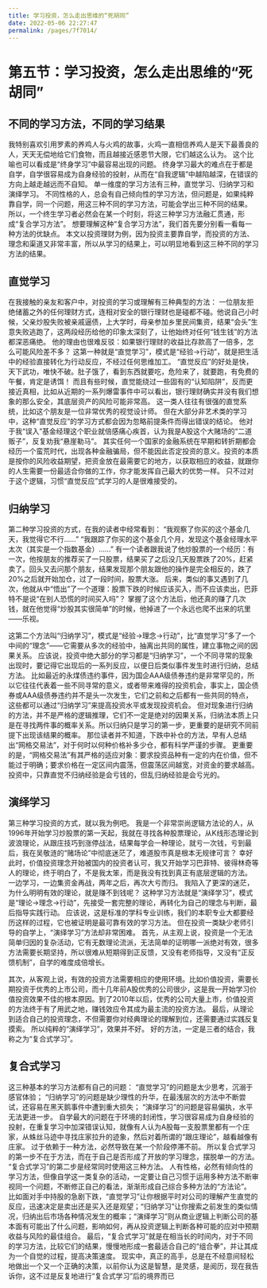 ```yaml
---
title: 学习投资，怎么走出思维的“死胡同”
date: 2022-05-06 22:27:47
permalink: /pages/7f7014/
---
```

#  第五节：学习投资，怎么走出思维的“死胡同”

## 不同的学习方法，不同的学习结果

我特别喜欢引用罗素的养鸡人与火鸡的故事，火鸡一直相信养鸡人是天下最善良的人，天天无偿地给它们食物，而且越接近感恩节大限，它们越这么认为。
这个比喻也可以看成是“终身学习”中最容易出现的问题。
终身学习最大的难点在于都是自学，自学很容易成为自身经验的投射，从而在“自我逻辑”中越陷越深，在错误的方向上越走越远而不自知。
单一维度的学习方法有三种，直觉学习、归纳学习和演绎学习。
不同性格的人，总会有自己倾向性的学习方法，但问题是，如果纯粹靠自学，同一个问题，用这三种不同的学习方法，可能会学出三种不同的结果。
所以，一个终生学习者必然会在某一个时刻，将这三种学习方法融汇贯通，形成“复合学习方法”。
想要理解这种“复合学习方法”，我们首先要分别看一看每一种方法的优缺点。
本文以投资理财为例，因为投资主要靠自学，而投资的方法、理念和渠道又非常丰富，所以从学习的结果上，可以明显地看到这三种不同的学习方法的结果。

## 直觉学习

在我接触的亲友和客户中，对投资的学习或理解有三种典型的方法：
一位朋友拒绝储蓄之外的任何理财方式，连相对安全的银行理财也是碰都不碰。他说自己小时候，父亲炒股失败被亲戚逼债，上大学时，母亲参加乡里民间集资，结果“会头”生意失败逃跑了，这两段经历给他的印象太深刻了，让他始终对任何“钱生钱”的方法都深恶痛绝。
他的理由也很难反驳：如果银行理财的收益比存款高了一倍多，怎么可能风险差不多？
这第一种就是“直觉学习”，模式是“经验→行动”，就是把生活中的经验直接转化为行动反应，不经过任何思维加工。
“直觉反应”的好处是快，天下武功，唯快不破。肚子饿了，看到东西就要吃，危险来了，就要跑，有免费的午餐，肯定是诱饵！
而且有些时候，直觉能绕过一些固有的“认知陷阱”，反而更接近真相，比如从近期的一系列爆雷事件中可以看出，银行理财确实并没有我们想象的那么安全，其底层资产的风险可能非常高。
这一类人往往有很强的直觉系统，比如这个朋友是一位非常优秀的视觉设计师。
但在大部分非艺术类的学习中，这种“直觉反应”的学习方式都会因为忽略前提条件而得出错误的结论。
他对于我“误入”基金经理这个职业就倍感痛心疾首，认为我是A股这个大赌场的“二道贩子”，反复劝我“悬崖勒马”。
其实任何一个国家的金融系统在早期和转折期都会经历一个蛮荒时代，出现各种金融骗局，但不能因此否定投资的意义。投资的本质是按你的风险收益期望，把资金放在最需要它的地方，以获取相应的收益，就跟你的人生需要一份最适合你做的工作，你才能发挥自己最大的优势一样。
只不过对于这个逻辑，习惯“直觉反应”式学习的人是很难接受的。

## 归纳学习

第二种学习投资的方式，在我的读者中经常看到：
“我观察了你买的这个基金几天，我觉得它不行……”
“我跟踪了你买的这个基金几个月，发现这个基金经理水平太次（其实是一个指数基金）……”
有一个读者跟我说了他炒股票的一个经历：有一次，他按朋友的推荐买了一只股票，结果买了之后没几天股票跌了20%，赶紧卖了。回头又去问那个朋友，结果发现那个朋友跟他的操作是完全相反的，跌了20%之后就开始加仓，过了一段时间，股票大涨。
后来，类似的事又遇到了几次，他就从中“悟出”了一个道理：股票下跌的时候应该买入，而不应该卖出，巴菲特不是说“在别人恐慌的时间买入吗”？
掌握了这个方法后，他还真的赚了几次钱，就在他觉得“炒股其实很简单”的时候，他掉进了一个永远也爬不出来的坑里——乐视。


这第二个方法叫“归纳学习”，模式是“经验→理念→行动”，比“直觉学习”多了一个中间的“理念”——它需要从多次的经验中，抽离出共同的属性，建立事物之间的因果关系。
应该说，投资中绝大部分的学习都是“归纳学习”，一个不同寻常的现象出现时，要记得它出现后的一系列反应，以便日后类似事件发生时进行归纳，总结方法。
比如最近的永煤债违约事件，因为国企AAA级债券违约是非常罕见的，所以它往往代表着一些不同寻常的意义，或者带来难得的投资机会，事实上，国企债券或AAA级债券违约并不是头一次发生，它们之前和之后都有一些共同的特点，这些都可以通过“归纳学习”来提高投资水平或发现投资机会。
但对现象进行归纳的方法，并不是严格的逻辑推理，它们不一定是绝对的因果关系，归纳法本质上只是在寻找两件事的概率关系。所以归纳只是学习的第一步，更重要的是研究不同前提下出现该结果的概率。
那位读者并不知道，下跌中补仓的方法，早有人总结出“网格交易法”，对于何时以何种价格补多少仓，都有科学严谨的步骤。
更重要的是，“网格交易法”有其严格的适应对象：要求投资品种有一定的内在价值，但不能过于明确；要求价格在一定区间内震荡，但震荡区间越宽，对资金的要求越高。
投资中，只靠直觉不归纳经验是会亏钱的，但乱归纳经验是会亏光的。

## 演绎学习

第三种学习投资的方式，就以我为例吧。
我是一个非常崇尚逻辑方法论的人，从1996年开始学习炒股票的第一天起，我就在寻找各种股票理论，从K线形态理论到波浪理论，从跟庄技巧到涨停战法，结果每学会一种理论，就亏一次钱，亏到最后，我在吴敬涟的“赌场论”中彻底迷茫了，难道股市真是根本无规律可言？
幸好此时，价值投资理念开始被国内的投资者认可，我又开始学习巴菲特、彼得林奇等人的理论，终于明白了，不是我太笨，而是我没有找到真正有底层逻辑的方法。
一边学习，一边集资金再战，两年之后，再次大亏而归。
我陷入了更深的迷茫，为什么明明有效的理论，就是赚不到钱呢？
这种学习方法就是“演绎学习”，模式是“理论→理念→行动”，先接受一套完整的理论，再转化为自己的理念与判断，最后指导实践行动。
应该说，这是标准的学科专业训练，我们的本职专业大都要经历这样的过程，它也被证明是最可靠有效的学习方法。
但在投资一类缺少老师引导的自学上，“演绎学习”方法却非常困难。
首先，从主观上说，投资是一个无法简单归因的复杂活动，它有无数理论流派，无法简单的证明哪一派绝对有效，很多方法需要长期坚持，所以很难从短期得到正反馈，又没有老师指导，又没有“正反馈机制”，自学的难度成倍增长。


其次，从客观上说，有效的投资方法需要相应的使用环境。比如价值投资，需要长期投资于优秀的上市公司，而十几年前A股优秀的公司很少，这是我一开始学习价值投资效果不佳的根本原因。到了2010年以后，优秀的公司大量上市，价值投资的方法终于有了用武之地，赚钱效应令其成为最主流的投资方法。
最后，从理论到适合自己的投资理念，不但需要你对经典理论的理解到位，还需要通过实践反复摸索。
所以纯粹的“演绎学习”，效果并不好。
好的方法，一定是三者的结合，我称之为“复合式学习”。

## 复合式学习

这三种基本的学习方法都有自己的问题：
“直觉学习”的问题是太少思考，沉溺于感官体验；
“归纳学习”的问题是缺少理性的升华，在最浅层次的方法中不断尝试，还容易在黑天鹅事件中遭到重大损失；
“演绎学习”的问题是容易偏执，水平无法更进一步。
自学最大的问题在于环境的封闭性，学习很容易成为自身经验的投射，在重复学习中加深错误认知，就像有人认为A股每一支股票里都有一个庄家，从蛛丝马迹中寻找庄家拉升的迹象，然后对着所谓的“跟庄理论”，越看越像有庄家。
过于依赖于一种方法，必然导致在某一个阶段停滞不前。
所以复合式学习的第一步不在于方法，而在于自己是否形成了开放的学习理念，摆脱单一的方法。
“复合式学习”的第二步是经常同时使用这三种方法。
人有性格，必然有倾向性的学习方法，但像自学这一类复杂的活动，一定要让自己习惯于运用多种方法不断审视同一个问题，不断修正自己的看法，渐渐形成自己综合多种方法的“方法论”。
比如面对手中持股的急剧下跌，“直觉学习”让你根据平时对公司的理解产生直觉的反应，迅速决定是卖出还是买入还是观望；“归纳学习”让你搜索之前发生的类似情况，归纳出后市场各种情况发生的概率；“演绎学习”则从商业逻辑上判断公司的基本面有可能出了什么问题，影响如何，再从投资逻辑上判断各种可能的应对中预期收益与风险的最佳组合。
最后，“复合式学习”就是在相当长的时间内，对于不同的学习方法，比较它们的结果，慢慢地形成一套最适合自己的“组合拳”，并让其成为一个自觉的过程，提高决策速度。
现实中，真正的高手，总是在不经意间轻松地做出一个又一个正确的决策，以前你认为这是智慧，是灵感，是阅历，现在我告诉你，这不过是反复地进行“复合式学习”后的境界而已

